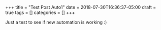 +++
title = "Test Post Auto1"
date = 2018-07-30T16:36:37-05:00
draft = true
tags = []
categories = []
+++

Just a test to see if new automation is working :)